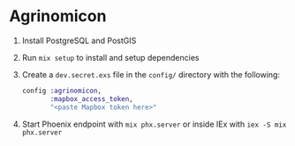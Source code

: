 # Agrinomicon

1. Install PostgreSQL and PostGIS
2. Run `mix setup` to install and setup dependencies
3. Create a `dev.secret.exs` file in the `config/` directory with the following:

     ```ex
     config :agrinomicon,
            :mapbox_access_token,
            "<paste Mapbox token here>"
     ```
4. Start Phoenix endpoint with `mix phx.server` or inside IEx with `iex -S mix phx.server`
